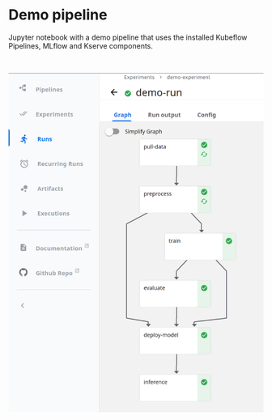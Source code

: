 # Demo pipeline

Jupyter notebook with a demo pipeline that uses the installed Kubeflow Pipelines, MLflow and Kserve components.

<br>

![Pipeline Graph](graph.png)
